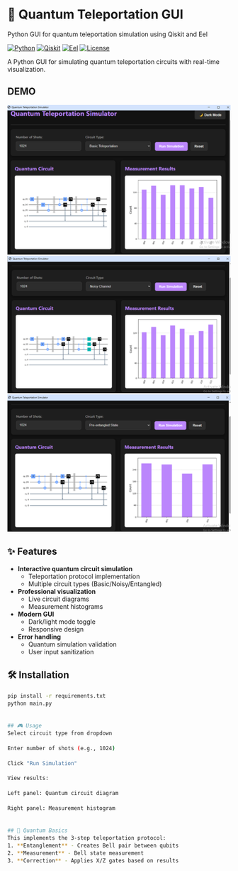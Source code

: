 # 🌌 Quantum Teleportation GUI
Python GUI for quantum teleportation simulation using Qiskit and Eel


[![Python](https://img.shields.io/badge/Python-3.8+-blue?logo=python)](https://python.org)
[![Qiskit](https://img.shields.io/badge/Qiskit-2.0.2-purple?logo=qiskit)](https://qiskit.org)
[![Eel](https://img.shields.io/badge/Eel-0.18.2-green)](https://github.com/python-eel/Eel)
[![License](https://img.shields.io/badge/License-MIT-gold)](LICENSE)

A Python GUI for simulating quantum teleportation circuits with real-time visualization.
## DEMO
![Basic Teleportation](image.png)
![Noisy channel](image-1.png)
![Pre Entangled state](image-2.png)
## ✨ Features

- **Interactive quantum circuit simulation**
  - Teleportation protocol implementation
  - Multiple circuit types (Basic/Noisy/Entangled)
- **Professional visualization**
  - Live circuit diagrams
  - Measurement histograms
- **Modern GUI**
  - Dark/light mode toggle
  - Responsive design
- **Error handling**
  - Quantum simulation validation
  - User input sanitization

## 🛠️ Installation
```bash
pip install -r requirements.txt  
python main.py


## 🎮 Usage
Select circuit type from dropdown

Enter number of shots (e.g., 1024)

Click "Run Simulation"

View results:

Left panel: Quantum circuit diagram

Right panel: Measurement histogram


## 🌌 Quantum Basics  
This implements the 3-step teleportation protocol:  
1. **Entanglement** - Creates Bell pair between qubits  
2. **Measurement** - Bell state measurement  
3. **Correction** - Applies X/Z gates based on results  